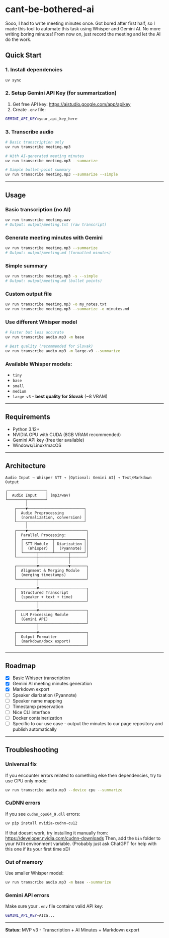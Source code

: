 # cant-be-bothered-ai

Sooo, I had to write meeting minutes once. Got bored after first half, so I made this tool to automate this task using Whisper and Gemini AI.
No more writing boring minutes! From now on, just record the meeting and let the AI do the work.

## Quick Start

### 1. Install dependencies

```bash
uv sync
```

### 2. Setup Gemini API Key (for summarization)

1. Get free API key: https://aistudio.google.com/app/apikey
2. Create `.env` file:

```bash
GEMINI_API_KEY=your_api_key_here
```

### 3. Transcribe audio

```bash
# Basic transcription only
uv run transcribe meeting.mp3

# With AI-generated meeting minutes
uv run transcribe meeting.mp3 --summarize

# Simple bullet-point summary
uv run transcribe meeting.mp3 --summarize --simple
```

---

## Usage

### Basic transcription (no AI)

```bash
uv run transcribe meeting.wav
# Output: output/meeting.txt (raw transcript)
```

### Generate meeting minutes with Gemini

```bash
uv run transcribe meeting.mp3 --summarize
# Output: output/meeting.md (formatted minutes)
```

### Simple summary

```bash
uv run transcribe meeting.mp3 -s --simple
# Output: output/meeting.md (bullet points)
```

### Custom output file

```bash
uv run transcribe meeting.mp3 -o my_notes.txt
uv run transcribe meeting.mp3 --summarize -o minutes.md
```

### Use different Whisper model

```bash
# Faster but less accurate
uv run transcribe audio.mp3 -m base

# Best quality (recommended for Slovak)
uv run transcribe audio.mp3 -m large-v3 --summarize
```

### Available Whisper models:
- `tiny`
- `base`
- `small`
- `medium`
- `large-v3` - **best quality for Slovak** (~8 VRAM)

---

## Requirements

- Python 3.12+
- NVIDIA GPU with CUDA (8GB VRAM recommended)
- Gemini API key (free tier available)
- Windows/Linux/macOS

---

##  Architecture

```
Audio Input → Whisper STT → [Optional: Gemini AI] → Text/Markdown Output
```

```
┌─────────────────┐
│  Audio Input    │ (mp3/wav)
└────────┬────────┘
         │
    ┌────▼─────────────────────────┐
    │  Audio Preprocessing         │
    │  (normalization, conversion) │
    └────┬─────────────────────────┘
         │
    ┌────▼──────────────────────────┐
    │  Parallel Processing:         │
    │  ┌─────────────┬─────────────┐│
    │  │ STT Module  │ Diarization ││
    │  │  (Whisper)  │  (Pyannote) ││
    │  └──────┬──────┴──────┬──────┘│
    └─────────┼─────────────┼───────┘
              │             │
    ┌─────────▼─────────────▼───────┐
    │  Alignment & Merging Module   │
    │  (merging timestamps)         │
    └─────────┬─────────────────────┘
              │
    ┌─────────▼─────────────────────┐
    │  Structured Transcript        │
    │  (speaker + text + time)      │
    └─────────┬─────────────────────┘
              │
    ┌─────────▼─────────────────────┐
    │  LLM Processing Module        │
    │  (Gemini API)                 │
    └─────────┬─────────────────────┘
              │
    ┌─────────▼─────────────────────┐
    │  Output Formatter             │
    │  (markdown/docx export)       │
    └───────────────────────────────┘
```

---

## Roadmap

- [x] Basic Whisper transcription
- [x] Gemini AI meeting minutes generation
- [x] Markdown export
- [ ] Speaker diarization (Pyannote)
- [ ] Speaker name mapping
- [ ] Timestamp preservation
- [ ] Nice CLI interface
- [ ] Docker containerization
- [ ] Specific to our use case - output the minutes to our page repository and publish automatically

---

## Troubleshooting

### Universal fix
If you encounter errors related to something else then dependencies, try to use CPU only mode:
```bash
uv run transcribe audio.mp3 --device cpu --summarize
```

### CuDNN errors
If you see `cudnn_ops64_9.dll` errors:
```bash
uv pip install nvidia-cudnn-cu12
```
If that doesnt work, try installing it manually from:
https://developer.nvidia.com/cudnn-downloads
Then, add the `bin` folder to your `PATH` environment variable.
(Probably just ask ChatGPT for help with this one if its your first time xD)

### Out of memory
Use smaller Whisper model:
```bash
uv run transcribe audio.mp3 -m base --summarize
```

### Gemini API errors
Make sure your `.env` file contains valid API key:
```bash
GEMINI_API_KEY=AIza...
```

---

**Status:** MVP v3 - Transcription + AI Minutes + Markdown export
